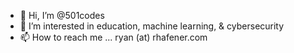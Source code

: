 - 👋 Hi, I’m @501codes
- 👀 I’m interested in education, machine learning, & cybersecurity
- 📫 How to reach me ... ryan (at) rhafener.com

<!---
501codes/501codes is a ✨ special ✨ repository because its `README.md` (this file) appears on your GitHub profile.
You can click the Preview link to take a look at your changes.
--->
